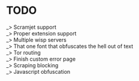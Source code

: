 # TODO 
_> Scramjet support    
_> Proper extension support  
_> Multiple wisp servers      
_> That one font that obfuscates the hell out of text      
_> Tor routing     
_> Finish custom error page     
_> Scraping blocking    
_> Javascript obfuscation     
